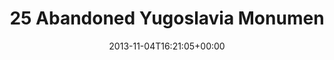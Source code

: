 ---
retweeted: false
source: <a href="http://twitter.com" rel="nofollow">Twitter Web Client</a>
entities:
  hashtags: []
  symbols: []
  user_mentions: []
  urls:
  - url: http://t.co/t7ye85QWJv
    expanded_url: http://www.cracktwo.com/2011/04/25-abandoned-soviet-monuments-that-look.html
    display_url: cracktwo.com/2011/04/25-aba…
    indices:
    - '75'
    - '97'
display_text_range:
- '0'
- '97'
favorite_count: '2'
id_str: '397398103524794369'
truncated: false
retweet_count: '0'
id: '397398103524794369'
possibly_sensitive: false
created_at: Mon Nov 04 16:21:05 +0000 2013
favorited: false
full_text: 25 Abandoned Yugoslavia Monuments that look like they're from the Future
  -
lang: en
quote_url: http://www.cracktwo.com/2011/04/25-abandoned-soviet-monuments-that-look.html
tags:
- pesos:twitter
date: '2013-11-04T16:21:05+00:00'
src: https://twitter.com/bascht/status/397398103524794369
original_url: https://twitter.com/bascht/status/397398103524794369
type: twitter_tweet
text: 25 Abandoned Yugoslavia Monuments that look like they're from the Future -
title: 25 Abandoned Yugoslavia Monumen

---